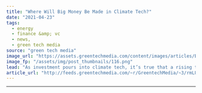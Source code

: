 ```yaml
---
title: "Where Will Big Money Be Made in Climate Tech?"
date: "2021-04-23"
tags: 
  - energy
  - finance &amp; vc
  - news,
  - green tech media
source: "green tech media"
image_url: "https://assets.greentechmedia.com/content/images/articles/Burned_Money_XL.png"
image_fp: "/assets/img/post_thumbnails/116.png"
lead: "As investment pours into climate tech, it’s true that a rising tide lifts all boats. But in markets -- especially fast-changing markets, like batteries, hydrogen, carbon capture, just to name a few -- those boats don't all get the same lift. Certain  ..."
article_url: "http://feeds.greentechmedia.com/~r/GreentechMedia/~3/rmLUK2Gm5eY/where-will-big-money-be-made-in-climate-tech"
---
```


---
